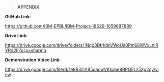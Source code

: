 >**APPENDIX**

**GitHub Link:**

https://github.com/IBM-EPBL/IBM-Project-18629-1659687889


**Drive Link:**

https://drive.google.com/drive/folders/1Nqb3BfrkdnVWoUs0Pm68WVxLnlRYRd2F?usp=sharing


**Demonstration Video Link:**

https://drive.google.com/file/d/1e8R32iAB5dacwVKkxbe9BPQELz5Xg2cy/view
